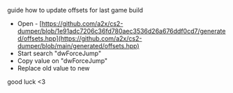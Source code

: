guide how to update offsets for last game build
- Open - [https://github.com/a2x/cs2-dumper/blob/1e91adc7206c36fd780aec3536d26a676ddf0cd7/generated/offsets.hpp](https://github.com/a2x/cs2-dumper/blob/main/generated/offsets.hpp)
- Start search "dwForceJump"
- Copy value on "dwForceJump"
- Replace old value to new

good luck <3
